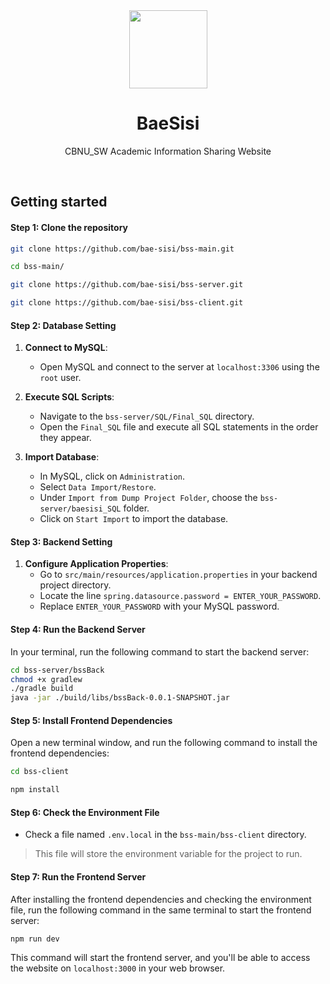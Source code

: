 <div align="center">
  <img src="https://github.com/bae-sisi/bss-main/assets/56868605/dcc55dc4-3265-4b48-b582-ba052aff51e3" width="125px" />

  <h1>BaeSisi</h1>
    <p align="center">
        <p>CBNU_SW Academic Information Sharing Website</p>
    </p>
</div>

<br/>

## Getting started

#### Step 1: Clone the repository

```bash
git clone https://github.com/bae-sisi/bss-main.git
```

```bash
cd bss-main/
```

```bash
git clone https://github.com/bae-sisi/bss-server.git
```

```bash
git clone https://github.com/bae-sisi/bss-client.git
```

#### Step 2: Database Setting

1. **Connect to MySQL**: 
   - Open MySQL and connect to the server at `localhost:3306` using the `root` user.

2. **Execute SQL Scripts**: 
   - Navigate to the `bss-server/SQL/Final_SQL` directory.
   - Open the `Final_SQL` file and execute all SQL statements in the order they appear.

3. **Import Database**: 
   - In MySQL, click on `Administration`.
   - Select `Data Import/Restore`.
   - Under `Import from Dump Project Folder`, choose the `bss-server/baesisi_SQL` folder.
   - Click on `Start Import` to import the database.
  
#### Step 3: Backend Setting

1. **Configure Application Properties**: 
   - Go to `src/main/resources/application.properties` in your backend project directory.
   - Locate the line `spring.datasource.password = ENTER_YOUR_PASSWORD`.
   - Replace `ENTER_YOUR_PASSWORD` with your MySQL password.

#### Step 4: Run the Backend Server

In your terminal, run the following command to start the backend server:

```bash
cd bss-server/bssBack
chmod +x gradlew
./gradle build
java -jar ./build/libs/bssBack-0.0.1-SNAPSHOT.jar
```

#### Step 5: Install Frontend Dependencies
Open a new terminal window, and run the following command to install the frontend dependencies:

```bash
cd bss-client
```

```bash
npm install
```

#### Step 6: Check the Environment File

- Check a file named `.env.local` in the `bss-main/bss-client` directory.
> This file will store the environment variable for the project to run.

#### Step 7: Run the Frontend Server

After installing the frontend dependencies and checking the environment file, run the following command in the same terminal to start the frontend server:

```bash
npm run dev
```

This command will start the frontend server, and you'll be able to access the website on `localhost:3000` in your web browser.
